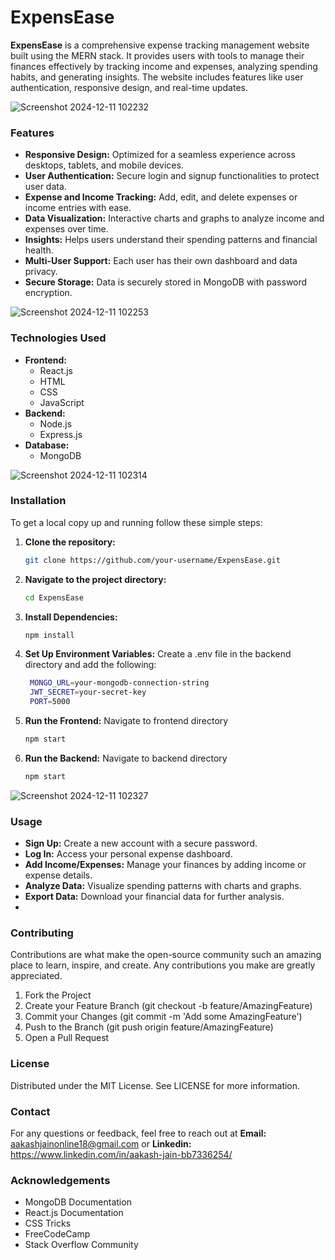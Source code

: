 # ExpensEase
**ExpensEase** is a comprehensive expense tracking management website built using the MERN stack. It provides users with tools to manage their finances effectively by tracking income and expenses, analyzing spending habits, and generating insights. The website includes features like user authentication, responsive design, and real-time updates.

![Screenshot 2024-12-11 102232](https://github.com/user-attachments/assets/19493004-1da0-4aea-848c-8dedd67afbad)


### Features
- **Responsive Design:** Optimized for a seamless experience across desktops, tablets, and mobile devices.
- **User Authentication:** Secure login and signup functionalities to protect user data.
- **Expense and Income Tracking:** Add, edit, and delete expenses or income entries with ease.
- **Data Visualization:** Interactive charts and graphs to analyze income and expenses over time.
- **Insights:** Helps users understand their spending patterns and financial health.
- **Multi-User Support:** Each user has their own dashboard and data privacy.
- **Secure Storage:** Data is securely stored in MongoDB with password encryption.

![Screenshot 2024-12-11 102253](https://github.com/user-attachments/assets/57c4add8-023b-4b45-9871-9c59b413d0a9)


### Technologies Used
- **Frontend:**
  - React.js
  - HTML
  - CSS
  - JavaScript
- **Backend:**
  - Node.js
  - Express.js
- **Database:**
  - MongoDB
 
 ![Screenshot 2024-12-11 102314](https://github.com/user-attachments/assets/25e527c1-4af3-46c9-8317-ec575dabfd8d)


### Installation

To get a local copy up and running follow these simple steps:

1. **Clone the repository:**
   ```bash
   git clone https://github.com/your-username/ExpensEase.git
   
2. **Navigate to the project directory:**
   ```bash
   cd ExpensEase
   
3. **Install Dependencies:**
   ```bash
   npm install
   
4. **Set Up Environment Variables:**
   Create a .env file in the backend directory and add the following:
   ```bash
    MONGO_URL=your-mongodb-connection-string
    JWT_SECRET=your-secret-key
    PORT=5000

6. **Run the Frontend:**
   Navigate to frontend directory
   ```bash
   npm start
   
7. **Run the Backend:**
   Navigate to backend directory
   ```bash
   npm start

![Screenshot 2024-12-11 102327](https://github.com/user-attachments/assets/96589e0e-ca33-4d43-bfec-6bc260bfe46c)

  
### Usage
- **Sign Up:** Create a new account with a secure password.
- **Log In:** Access your personal expense dashboard.
- **Add Income/Expenses:** Manage your finances by adding income or expense details.
- **Analyze Data:** Visualize spending patterns with charts and graphs.
- **Export Data:** Download your financial data for further analysis.
- 
### Contributing
Contributions are what make the open-source community such an amazing place to learn, inspire, and create. Any contributions you make are greatly appreciated.

1. Fork the Project
2. Create your Feature Branch (git checkout -b feature/AmazingFeature)
3. Commit your Changes (git commit -m 'Add some AmazingFeature')
4. Push to the Branch (git push origin feature/AmazingFeature)
5. Open a Pull Request

### License
Distributed under the MIT License. See LICENSE for more information.

### Contact
For any questions or feedback, feel free to reach out at **Email:** aakashjainonline18@gmail.com or **Linkedin:** https://www.linkedin.com/in/aakash-jain-bb7336254/

### Acknowledgements
- MongoDB Documentation
- React.js Documentation
- CSS Tricks
- FreeCodeCamp
- Stack Overflow Community
